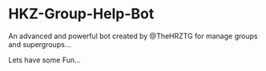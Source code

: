 # HKZ-Group-Help-Bot
An advanced and powerful bot created by @TheHRZTG for manage groups and supergroups...

Lets have some Fun...
